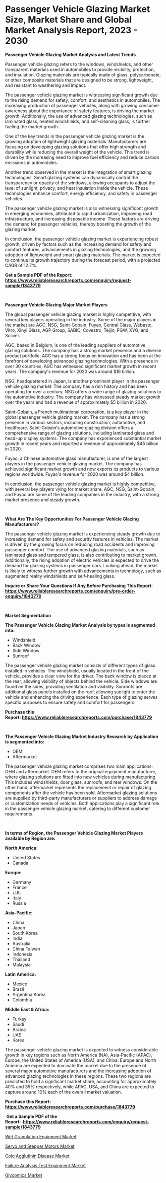<p><h1>Passenger Vehicle Glazing Market Size, Market Share and Global Market Analysis Report, 2023 - 2030</h1></p><p><strong>Passenger Vehicle Glazing Market Analysis and Latest Trends</strong></p>
<p><p>Passenger vehicle glazing refers to the windows, windshields, and other transparent materials used in automobiles to provide visibility, protection, and insulation. Glazing materials are typically made of glass, polycarbonate, or other composite materials that are designed to be strong, lightweight, and resistant to weathering and impact.</p><p>The passenger vehicle glazing market is witnessing significant growth due to the rising demand for safety, comfort, and aesthetics in automobiles. The increasing production of passenger vehicles, along with growing consumer awareness about the importance of safety features, is driving the market growth. Additionally, the use of advanced glazing technologies, such as laminated glass, heated windshields, and self-cleaning glass, is further fueling the market growth.</p><p>One of the key trends in the passenger vehicle glazing market is the growing adoption of lightweight glazing materials. Manufacturers are focusing on developing glazing solutions that offer high strength and durability while reducing the overall weight of the vehicle. This trend is driven by the increasing need to improve fuel efficiency and reduce carbon emissions in automobiles.</p><p>Another trend observed in the market is the integration of smart glazing technologies. Smart glazing systems can dynamically control the transparency or opacity of the windows, allowing occupants to adjust the level of sunlight, privacy, and heat insulation inside the vehicle. These technologies enhance comfort, energy efficiency, and safety in passenger vehicles.</p><p>The passenger vehicle glazing market is also witnessing significant growth in emerging economies, attributed to rapid urbanization, improving road infrastructure, and increasing disposable income. These factors are driving the demand for passenger vehicles, thereby boosting the growth of the glazing market.</p><p>In conclusion, the passenger vehicle glazing market is experiencing robust growth, driven by factors such as the increasing demand for safety and comfort features, advancements in glazing technologies, and the growing adoption of lightweight and smart glazing materials. The market is expected to continue its growth trajectory during the forecast period, with a projected CAGR of 12.7%.</p></p>
<p><strong>Get a Sample PDF of the Report:&nbsp; <a href="https://www.reliableresearchreports.com/enquiry/request-sample/1843779">https://www.reliableresearchreports.com/enquiry/request-sample/1843779</a></strong></p>
<p>&nbsp;</p>
<p><strong>Passenger Vehicle Glazing Major Market Players</strong></p>
<p><p>The global passenger vehicle glazing market is highly competitive, with several key players operating in the industry. Some of the major players in the market are AGC, NSG, Saint-Gobain, Fuyao, Central Glass, Webasto, Vitro, Xinyi Glass, AGP Group, SABIC, Covestro, Teijin, PGW, XYG, and Soliver.</p><p>AGC, based in Belgium, is one of the leading suppliers of automotive glazing solutions. The company has a strong market presence and a diverse product portfolio. AGC has a strong focus on innovation and has been at the forefront of developing advanced glazing technologies. With a presence in over 30 countries, AGC has witnessed significant market growth in recent years. The company's revenue for 2020 was around $16 billion.</p><p>NSG, headquartered in Japan, is another prominent player in the passenger vehicle glazing market. The company has a rich history and has been operating for over a century. NSG offers a wide range of glazing solutions to the automotive industry. The company has witnessed steady market growth over the years and had a revenue of approximately $5 billion in 2020.</p><p>Saint-Gobain, a French multinational corporation, is a key player in the global passenger vehicle glazing market. The company has a strong presence in various sectors, including construction, automotive, and healthcare. Saint-Gobain's automotive glazing division offers a comprehensive range of glazing solutions, including laminated glass and head-up display systems. The company has experienced substantial market growth in recent years and reported a revenue of approximately $45 billion in 2020.</p><p>Fuyao, a Chinese automotive glass manufacturer, is one of the largest players in the passenger vehicle glazing market. The company has achieved significant market growth and now exports its products to various regions worldwide. Fuyao's revenue for 2020 was around $4 billion.</p><p>In conclusion, the passenger vehicle glazing market is highly competitive, with several key players vying for market share. AGC, NSG, Saint-Gobain, and Fuyao are some of the leading companies in the industry, with a strong market presence and steady growth.</p></p>
<p>&nbsp;</p>
<p><strong>What Are The Key Opportunities For Passenger Vehicle Glazing Manufacturers?</strong></p>
<p><p>The passenger vehicle glazing market is experiencing steady growth due to increasing demand for safety and security features in vehicles. The market is driven by the growing focus on reducing road accidents and improving passenger comfort. The use of advanced glazing materials, such as laminated glass and tempered glass, is also contributing to market growth. Additionally, the rising adoption of electric vehicles is expected to drive the demand for glazing systems in passenger cars. Looking ahead, the market is likely to witness further growth with advancements in technology, such as augmented reality windshields and self-healing glass.</p></p>
<p><strong>Inquire or Share Your Questions If Any Before Purchasing This Report: <a href="https://www.reliableresearchreports.com/enquiry/pre-order-enquiry/1843779">https://www.reliableresearchreports.com/enquiry/pre-order-enquiry/1843779</a></strong></p>
<p>&nbsp;</p>
<p><strong>Market Segmentation</strong></p>
<p><strong>The Passenger Vehicle Glazing Market Analysis by types is segmented into:</strong></p>
<p><ul><li>Windshield</li><li>Back Window</li><li>Side Window</li><li>Sunroof</li></ul></p>
<p><p>The passenger vehicle glazing market consists of different types of glass installed in vehicles. The windshield, usually located in the front of the vehicle, provides a clear view for the driver. The back window is placed at the rear, allowing visibility of objects behind the vehicle. Side windows are found on the sides, providing ventilation and visibility. Sunroofs are additional glass panels installed on the roof, allowing sunlight to enter the vehicle and enhancing the driving experience. Each type of glazing serves specific purposes to ensure safety and comfort for passengers.</p></p>
<p><strong>Purchase this Report:&nbsp;<a href="https://www.reliableresearchreports.com/purchase/1843779">https://www.reliableresearchreports.com/purchase/1843779</a></strong></p>
<p>&nbsp;</p>
<p><strong>The Passenger Vehicle Glazing Market Industry Research by Application is segmented into:</strong></p>
<p><ul><li>OEM</li><li>Aftermarket</li></ul></p>
<p><p>The passenger vehicle glazing market comprises two main applications: OEM and aftermarket. OEM refers to the original equipment manufacturer, where glazing solutions are fitted into new vehicles during manufacturing. This includes windshields, door glass, sunroofs, and rear windows. On the other hand, aftermarket represents the replacement or repair of glazing components after the vehicle has been sold. Aftermarket glazing solutions are supplied by third-party manufacturers or suppliers to address damage or customization needs of vehicles. Both applications play a significant role in the passenger vehicle glazing market, catering to different customer requirements.</p></p>
<p>&nbsp;</p>
<p><strong>In terms of Region, the Passenger Vehicle Glazing Market Players available by Region are:</strong></p>
<p>
    <p> <strong> North America: </strong>
        <ul>
            <li>United States</li>
            <li>Canada</li>
        </ul>
        </p> 
    <p> <strong> Europe: </strong>
        <ul>
            <li>Germany</li>
            <li>France</li>
            <li>U.K.</li>
            <li>Italy</li>
            <li>Russia</li>
        </ul>
        </p> 
    <p> <strong> Asia-Pacific: </strong>
        <ul>
            <li>China</li>
            <li>Japan</li>
            <li>South Korea</li>
            <li>India</li>
            <li>Australia</li>
            <li>China Taiwan</li>
            <li>Indonesia</li>
            <li>Thailand</li>
            <li>Malaysia</li>
        </ul>
        </p> 
    <p> <strong> Latin America: </strong>
        <ul>
            <li>Mexico</li>
            <li>Brazil</li>
            <li>Argentina Korea</li>
            <li>Colombia</li>
        </ul>
        </p> 
    <p> <strong> Middle East & Africa: </strong>
        <ul>
            <li>Turkey</li>
            <li>Saudi</li>
            <li>Arabia</li>
            <li>UAE</li>
            <li>Korea</li>
        </ul>
    </p>
    </p>
<p><p>The passenger vehicle glazing market is expected to witness considerable growth in key regions such as North America (NA), Asia-Pacific (APAC), Europe, the United States of America (USA), and China. Europe and North America are expected to dominate the market due to the presence of several major automotive manufacturers and the increasing adoption of advanced glazing technologies in these regions. These two regions are predicted to hold a significant market share, accounting for approximately 40% and 35% respectively, while APAC, USA, and China are expected to capture around 10% each of the overall market valuation.</p></p>
<p><strong>Purchase this Report: <a href="https://www.reliableresearchreports.com/purchase/1843779">https://www.reliableresearchreports.com/purchase/1843779</a></strong></p>
<p>&nbsp;<strong>Get a Sample PDF of the Report:&nbsp;&nbsp;<a href="https://www.reliableresearchreports.com/enquiry/request-sample/1843779">https://www.reliableresearchreports.com/enquiry/request-sample/1843779</a></strong></p>
<p><strong></strong></p>
<p><p><a href="https://www.linkedin.com/pulse/wet-granulation-equipment-market-size-growth-forecast-381ee/">Wet Granulation Equipment Market</a></p><p><a href="https://medium.com/@kyliemorgan1913/servo-and-stepper-motors-market-outlook-industry-overview-and-forecast-2023-to-2030-21cec47f6c40">Servo and Stepper Motors Market</a></p><p><a href="https://www.linkedin.com/pulse/cold-agglutinin-disease-market-size-share-global-analysis-qtdhe/">Cold Agglutinin Disease Market</a></p><p><a href="https://medium.com/@kejsioni/failure-analysis-test-equipment-market-exploring-market-share-market-trends-and-future-growth-0ea09803377f">Failure Analysis Test Equipment Market</a></p><p><a href="https://www.linkedin.com/pulse/glycomics-market-size-share-amp-trends-analysis-report-application-t8bxe/">Glycomics Market</a></p></p>